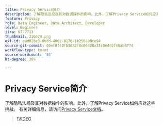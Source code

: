 ```yaml
---
title: Privacy Service简介
description: 了解隐私法规及其对数据操作的影响。此外，了解Privacy Service如何应对这些挑战。
feature: Privacy
role: Data Engineer, Data Architect, Developer
level: Beginner
jira: KT-7713
thumbnail: 336074.png
exl-id: ead028e3-8bdd-406e-8176-1b250809ce94
source-git-commit: 00ef0f40fb3d82f0c06428a35c0e402f46ab6774
workflow-type: tm+mt
source-wordcount: '54'
ht-degree: 38%

---
```


# Privacy Service简介

了解隐私法规及其对数据操作的影响。此外，了解Privacy Service如何应对这些挑战。 有关详细信息，请访问[Privacy Service文档](https://experienceleague.adobe.com/docs/experience-platform/privacy/home.html?lang=zh-Hans)。

>[!VIDEO](https://video.tv.adobe.com/v/336074?learn=on)
